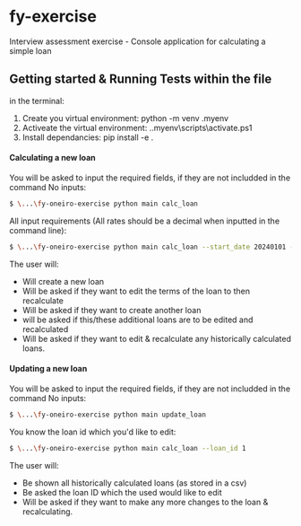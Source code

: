 # fy-exercise
Interview assessment exercise - Console application for calculating a simple loan 

## Getting started & Running Tests within the file

in the terminal:
1) Create you virtual environment: python -m venv .myenv
2) Activeate the virtual environment: .\.myenv\scripts\activate.ps1
3) Install dependancies: pip install -e .



#### Calculating a new loan 
You will be asked to input the required fields, if they are not includded in the command
No inputs: 
```sh
$ \...\fy-oneiro-exercise python main calc_loan
```

All input requirements (All rates should be a decimal when inputted in the command line): 
```sh
$ \...\fy-oneiro-exercise python main calc_loan --start_date 20240101 --end_date 20250101 --amount 100 --currency GBP --base_ir 0.05 --margin 0.05"
```
The user will:
- Will create a new loan
- Will be asked if they want to edit the terms of the loan to then recalculate
- Will be asked if they want to create another loan
- will be asked if this/these additional loans are to be edited and recalculated
- Will be asked if they want to edit & recalculate any historically calculated loans. 

#### Updating a new loan 
You will be asked to input the required fields, if they are not includded in the command
No inputs: 
```sh
$ \...\fy-oneiro-exercise python main update_loan
```
You know the loan id which you'd like to edit:
```sh
$ \...\fy-oneiro-exercise python main calc_loan --loan_id 1 
```

The user will: 
- Be shown all historically calculated loans (as stored in a csv)
- Be asked the loan ID which the used would like to edit
- Will be asked if they want to make any more changes to the loan & recalculating. 

